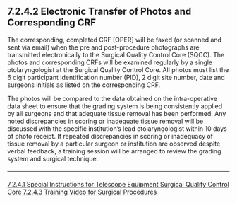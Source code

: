 ## 7.2.4.2 Electronic Transfer of Photos and Corresponding CRF

The corresponding, completed CRF [OPER] will be faxed (or scanned and sent via
email) when the pre and post-procedure photographs are transmitted electronically to
the Surgical Quality Control Core (SQCC). The photos and corresponding CRFs will be
examined regularly by a single otolaryngologist at the Surgical Quality Control Core. All
photos must list the 6 digit participant identification number (PID), 2 digit site number,
date and surgeons initials as listed on the corresponding CRF.

The photos will be compared to the data obtained on the intra-operative data sheet to
ensure that the grading system is being consistently applied by all surgeons and that
adequate tissue removal has been performed. Any noted discrepancies in scoring or
inadequate tissue removal will be discussed with the specific institution’s lead
otolaryngologist within 10 days of photo receipt. If repeated discrepancies in scoring or
inadequacy of tissue removal by a particular surgeon or institution are observed despite
verbal feedback, a training session will be arranged to review the grading system and
surgical technique.


<hr class="soften" style="margin-top: 20px;margin-bottom: 20px;"/>

<div class="center">
<div class="btn-group">
  <a href=":pages_path:/manuals/surgical-quality-control-core/7-02-04-01-special-instructions-for-telescope-equipment.md" class="btn btn-default">
    <span class="glyphicon glyphicon-chevron-left"></span>
    7.2.4.1 Special Instructions for Telescope Equipment
  </a>

  <a href=":pages_path:/manuals/surgical-quality-control-core" class="btn btn-default">
    <span class="glyphicon glyphicon-chevron-up"></span>
    Surgical Quality Control Core
  </a>

  <a href=":pages_path:/manuals/surgical-quality-control-core/7-02-04-03-training-video-surgical-procedure.md" class="btn btn-success">
    7.2.4.3 Training Video for Surgical Procedures
    <span class="glyphicon glyphicon-chevron-right"></span>
  </a>
</div>
</div>